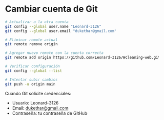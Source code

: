 # Cambiar cuenta de Git

```bash
# Actualizar a la otra cuenta
git config --global user.name "Leonard-3126"
git config --global user.email "dukethar@gmail.com"

# Eliminar remote actual
git remote remove origin

# Agregar nuevo remote con la cuenta correcta
git remote add origin https://github.com/Leonard-3126/Wcleaning-web.git

# Verificar configuración
git config --global --list

# Intentar subir cambios
git push -u origin main
```

Cuando Git solicite credenciales:
- Usuario: Leonard-3126
- Email: dukethar@gmail.com
- Contraseña: tu contraseña de GitHub
